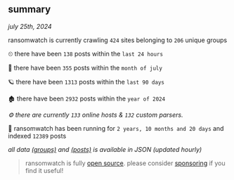 
## summary
_july 25th, 2024_

ransomwatch is currently crawling `424` sites belonging to `206` unique groups

⏲ there have been `138` posts within the `last 24 hours`

🦈 there have been `355` posts within the `month of july`

🪐 there have been `1313` posts within the `last 90 days`

🏚 there have been `2932` posts within the `year of 2024`

_⚙️ there are currently `133` online hosts & `132` custom parsers._

🦕 ransomwatch has been running for `2 years, 10 months and 20 days` and indexed `12389` posts

_all data  [(groups)](http://ransomwhat.telemetry.ltd/groups) and [(posts)](http://ransomwhat.telemetry.ltd/posts) is available in JSON (updated hourly)_

> ransomwatch is fully [open source](https://github.com/joshhighet/ransomwatch#ransomwatch--). please consider [sponsoring](https://github.com/sponsors/joshhighet) if you find it useful!
